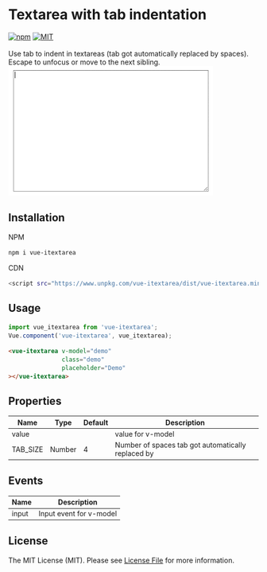 # Textarea with tab indentation

<a href="https://www.npmjs.com/package/vue-itextarea"><img alt="npm" src="https://img.shields.io/npm/dt/vue-itextarea?logo=npm"></a>
<a href="https://github.com/beaubus/vue-itextarea/blob/master/LICENSE"><img alt="MIT" src="https://img.shields.io/github/license/beaubus/vue-itextarea"></a>
<br>
<br>
Use tab to indent in textareas (tab got automatically replaced by spaces). Escape to unfocus or move to the next sibling.  
![](demo.gif)

## Installation

NPM
```bash
npm i vue-itextarea
```

CDN
```bash
<script src="https://www.unpkg.com/vue-itextarea/dist/vue-itextarea.min.js"></script>
```

## Usage
```js
import vue_itextarea from 'vue-itextarea';
Vue.component('vue-itextarea', vue_itextarea);
```

```html
<vue-itextarea v-model="demo"
               class="demo"
               placeholder="Demo"
></vue-itextarea>
```

## Properties
| Name            | Type              | Default     | Description                                        |
| ---             | ---               | ---         | ---                                                |
| value           |                   |             | value for v-model                                  |
| TAB_SIZE        | Number            | 4           | Number of spaces tab got automatically replaced by |


## Events
| Name   | Description              |
| ---    | ---                      |
| input  | Input event for v-model  |


## License
The MIT License (MIT). Please see [License File](LICENSE) for more information.
